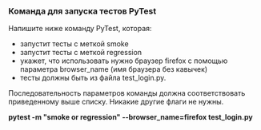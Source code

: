 ### Команда для запуска тестов PyTest
Напишите ниже команду PyTest, которая: 

- запустит тесты с меткой smoke
- запустит тесты с меткой regression
- укажет, что использовать нужно браузер firefox с помощью параметра browser_name (имя браузера без кавычек)
- тесты должны быть из файла test_login.py.    

Последовательность параметров команды должна соответствовать приведенному выше списку. Никакие другие флаги не нужны. 

**pytest -m "smoke or regression" --browser_name=firefox test_login.py**